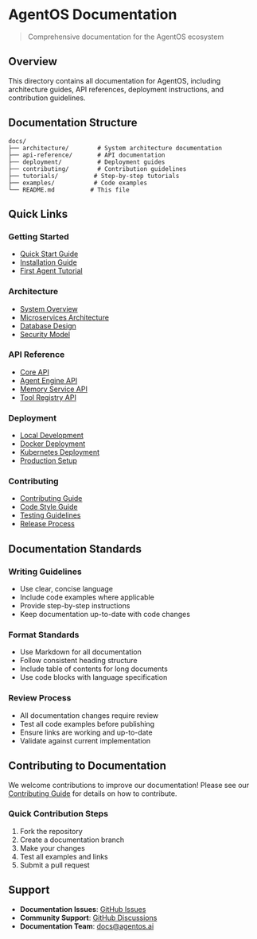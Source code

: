# AgentOS Documentation

> Comprehensive documentation for the AgentOS ecosystem

## Overview

This directory contains all documentation for AgentOS, including architecture guides, API references, deployment instructions, and contribution guidelines.

## Documentation Structure

```
docs/
├── architecture/        # System architecture documentation
├── api-reference/       # API documentation
├── deployment/          # Deployment guides
├── contributing/        # Contribution guidelines
├── tutorials/          # Step-by-step tutorials
├── examples/           # Code examples
└── README.md          # This file
```

## Quick Links

### Getting Started
- [Quick Start Guide](tutorials/quick-start.md)
- [Installation Guide](deployment/installation.md)
- [First Agent Tutorial](tutorials/first-agent.md)

### Architecture
- [System Overview](architecture/overview.md)
- [Microservices Architecture](architecture/microservices.md)
- [Database Design](architecture/database.md)
- [Security Model](architecture/security.md)

### API Reference
- [Core API](api-reference/core-api.md)
- [Agent Engine API](api-reference/agent-engine.md)
- [Memory Service API](api-reference/memory-service.md)
- [Tool Registry API](api-reference/tool-registry.md)

### Deployment
- [Local Development](deployment/local-development.md)
- [Docker Deployment](deployment/docker.md)
- [Kubernetes Deployment](deployment/kubernetes.md)
- [Production Setup](deployment/production.md)

### Contributing
- [Contributing Guide](contributing/CONTRIBUTING.md)
- [Code Style Guide](contributing/code-style.md)
- [Testing Guidelines](contributing/testing.md)
- [Release Process](contributing/releases.md)

## Documentation Standards

### Writing Guidelines
- Use clear, concise language
- Include code examples where applicable
- Provide step-by-step instructions
- Keep documentation up-to-date with code changes

### Format Standards
- Use Markdown for all documentation
- Follow consistent heading structure
- Include table of contents for long documents
- Use code blocks with language specification

### Review Process
- All documentation changes require review
- Test all code examples before publishing
- Ensure links are working and up-to-date
- Validate against current implementation

## Contributing to Documentation

We welcome contributions to improve our documentation! Please see our [Contributing Guide](contributing/CONTRIBUTING.md) for details on how to contribute.

### Quick Contribution Steps
1. Fork the repository
2. Create a documentation branch
3. Make your changes
4. Test all examples and links
5. Submit a pull request

## Support

- **Documentation Issues**: [GitHub Issues](https://github.com/tuanle96/agentos-ecosystem/issues)
- **Community Support**: [GitHub Discussions](https://github.com/tuanle96/agentos-ecosystem/discussions)
- **Documentation Team**: docs@agentos.ai